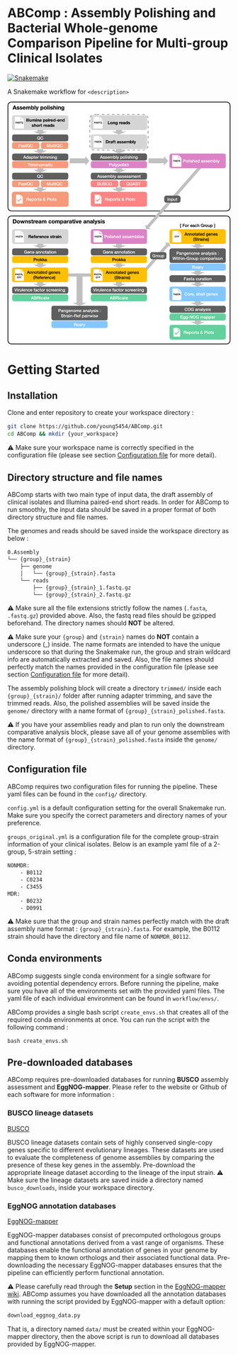 # ABComp : Assembly Polishing and Bacterial Whole-genome Comparison Pipeline for Multi-group Clinical Isolates

[![Snakemake](https://img.shields.io/badge/snakemake-≥6.3.0-brightgreen.svg)](https://snakemake.github.io)


A Snakemake workflow for `<description>`

<img src="ABComp.png" width="1000px" align="center" />

# Getting Started
## Installation

Clone and enter repository to create your workspace directory :

```bash
git clone https://github.com/young5454/ABComp.git
cd ABComp && mkdir {your_workspace}
```

⚠️ Make sure your workspace name is correctly specified in the configuration file (please see section [Configuration file](#configuration-file) for more detail).

## Directory structure and file names
ABComp starts with two main type of input data, the draft assembly of clinical isolates and Illumina paired-end short reads. In order for ABComp to run smoothly, the input data should be saved in a proper format of both directory structure and file names. 

The genomes and reads should be saved inside the workspace directory as below :

```
0.Assembly
└── {group}_{strain}
    ├── genome
    │   └── {group}_{strain}.fasta
    └── reads
        ├── {group}_{strain}_1.fastq.gz
        └── {group}_{strain}_2.fastq.gz
```

⚠️ Make sure all the file extensions strictly follow the names (`.fasta`, `.fastq.gz`) provided above. Also, the fastq read files should be gzipped beforehand. The directory names should **NOT** be altered.

⚠️ Make sure your `{group}` and `{strain}` names do **NOT** contain a underscore (_) inside. The name formats are intended to have the unique underscore so that during the Snakemake run, the group and strain wildcard info are automatically extracted and saved. Also, the file names should perfectly match the names provided in the configuration file (please see section [Configuration file](#configuration-file) for more detail).

The assembly polishing block will create a directory `trimmed/` inside each `{group}_{strain}/` folder after running adapter trimming, and save the trimmed reads. Also, the polished assemblies will be saved inside the `genome/` directory with a name format of `{group}_{strain}_polished.fasta`. 

⚠️ If you have your assemblies ready and plan to run only the downstream comparative analysis block, please save all of your genome assemblies with the name format of `{group}_{strain}_polished.fasta` inside the `genome/` directory.

## Configuration file
ABComp requires two configuration files for running the pipeline. These yaml files can be found in the `config/` directory. 

`config.yml` is a default configuration setting for the overall Snakemake run. Make sure you specify the correct parameters and directory names of your preference.

`groups_original.yml` is a configuration file for the complete group-strain information of your clinical isolates. Below is an example yaml file of a 2-group, 5-strain setting :

```
NONMDR:
    - B0112
    - C0234
    - C3455
MDR:
    - B0232
	- D0991
```
⚠️ Make sure that the group and strain names perfectly match with the draft assembly name format : `{group}_{strain}.fasta`. For example, the B0112 strain should have the directory and file name of `NONMDR_B0112`.

## Conda environments
ABComp suggests single conda environment for a single software for avoiding potential dependency errors. Before running the pipeline, make sure you have all of the environments set with the provided yaml files. The yaml file of each individual environment can be found in `workflow/envs/`.

ABComp provides a single bash script `create_envs.sh` that creates all of the required conda environments at once. You can run the script with the following command :
```
bash create_envs.sh 
```

## Pre-downloaded databases
ABComp requires pre-downloaded databases for running **BUSCO** assembly assessment and **EggNOG-mapper**. Please refer to the website or Github of each software for more information :

### BUSCO lineage datasets
[BUSCO](https://busco.ezlab.org/busco_userguide.html#lineage-datasets/)

BUSCO lineage datasets contain sets of highly conserved single-copy genes specific to different evolutionary lineages. These datasets are used to evaluate the completeness of genome assemblies by comparing the presence of these key genes in the assembly. Pre-download the appropriate lineage dataset according to the lineage of the input strain. 
⚠️ Make sure the lineage datasets are saved inside a directory named `busco_downloads`, inside your workspace directory.

### EggNOG annotation databases
[EggNOG-mapper](https://github.com/eggnogdb/eggnog-mapper)

EggNOG-mapper databases consist of precomputed orthologous groups and functional annotations derived from a vast range of organisms. These databases enable the functional annotation of genes in your genome by mapping them to known orthologs and their associated functional data. Pre-downloading the necessary EggNOG-mapper databases ensures that the pipeline can efficiently perform functional annotation. 

⚠️ Please carefully read through the **Setup** section in the [EggNOG-mapper wiki](https://github.com/eggnogdb/eggnog-mapper/wiki/eggNOG-mapper-v2.1.5-to-v2.1.12#user-content-Setup). ABComp assumes you have downloaded all the annotation databases with running the script provided by EggNOG-mapper with a default option:

```bash
download_eggnog_data.py
```

That is, a directory named `data/` must be created within your EggNOG-mapper directory, then the above script is run to download all databases provided by EggNOG-mapper.